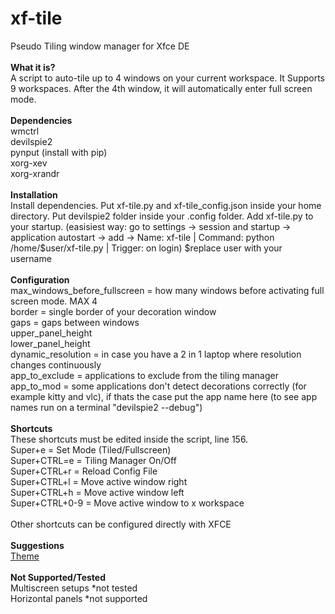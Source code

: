 # xf-tile
Pseudo Tiling window manager for Xfce DE<br />
<br />
**What it is?**<br />
A script to auto-tile up to 4 windows on your current workspace. It Supports 9 workspaces. After the 4th window, it will automatically enter full screen mode.<br />
<br />
**Dependencies**<br />
wmctrl<br />
devilspie2<br />
pynput (install with pip)<br />
xorg-xev<br />
xorg-xrandr <br />
<br />
**Installation** <br />
Install dependencies. Put xf-tile.py and xf-tile_config.json inside your home directory. Put devilspie2 folder inside your .config folder.
Add xf-tile.py to your startup. (easisiest way: go to settings -> session and startup -> application autostart -> add -> Name: xf-tile | Command: python /home/$user/xf-tile.py | Trigger: on login) $replace user with your username<br />
<br />
**Configuration**<br />
max_windows_before_fullscreen = how many windows before activating full screen mode. MAX 4<br />
border  = single border of your decoration window<br />
gaps = gaps between windows<br />
upper_panel_height <br />
lower_panel_height <br />
dynamic_resolution = in case you have a 2 in 1 laptop where resolution changes continuously<br />
app_to_exclude = applications to exclude from the tiling manager<br />
app_to_mod = some applications don't detect decorations correctly (for example kitty and vlc), if thats the case put the app name here (to see app names run on a terminal "devilspie2 --debug")<br />
<br />
**Shortcuts**<br />
These shortcuts must be edited inside the script, line 156.<br />
Super+e        = Set Mode (Tiled/Fullscreen)<br />
Super+CTRL=e   = Tiling Manager On/Off<br />
Super+CTRL+r   = Reload Config File<br />
Super+CTRL+l   = Move active window right<br />
Super+CTRL+h   = Move active window left<br />
Super+CTRL+0-9 = Move active window to x workspace<br />
<br />
Other shortcuts can be configured directly with XFCE <br />
<br />
**Suggestions**<br />
[Theme](https://www.gnome-look.org/p/1016214/)<br />
<br />
**Not Supported/Tested**<br />
Multiscreen setups *not tested<br />
Horizontal panels *not supported<br />


